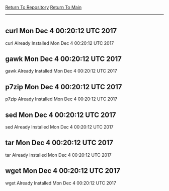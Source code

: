 [Return To Repository](https://github.com/deathbybandaid/piholeparser/)
[Return To Main](https://github.com/deathbybandaid/piholeparser/blob/master/RecentRunLogs/Mainlog.md)
____________________________________
# 
## curl Mon Dec 4 00:20:12 UTC 2017
curl Already Installed Mon Dec 4 00:20:12 UTC 2017
## gawk Mon Dec 4 00:20:12 UTC 2017
gawk Already Installed Mon Dec 4 00:20:12 UTC 2017
## p7zip Mon Dec 4 00:20:12 UTC 2017
p7zip Already Installed Mon Dec 4 00:20:12 UTC 2017
## sed Mon Dec 4 00:20:12 UTC 2017
sed Already Installed Mon Dec 4 00:20:12 UTC 2017
## tar Mon Dec 4 00:20:12 UTC 2017
tar Already Installed Mon Dec 4 00:20:12 UTC 2017
## wget Mon Dec 4 00:20:12 UTC 2017
wget Already Installed Mon Dec 4 00:20:12 UTC 2017
